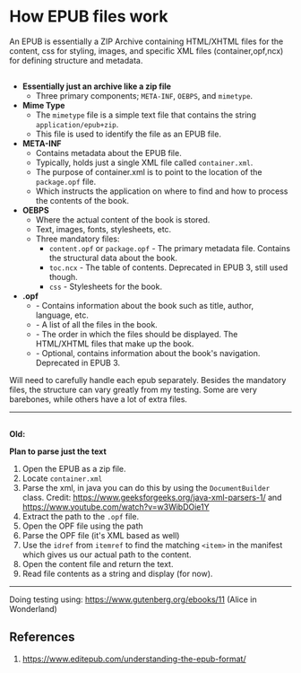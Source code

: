 # How EPUB files work

An EPUB is essentially a ZIP Archive containing HTML/XHTML files for the content, css for styling, images, and 
specific XML files (container,opf,ncx) for defining structure and metadata.

##
- **Essentially just an archive like a zip file**
    - Three primary components; `META-INF`, `OEBPS`, and `mimetype`.
- **Mime Type**
    - The `mimetype` file is a simple text file that contains the string `application/epub+zip`.
    - This file is used to identify the file as an EPUB file.
- **META-INF**
  - Contains metadata about the EPUB file.
  - Typically, holds just a single XML file called `container.xml`.
  - The purpose of container.xml is to point to the location of the `package.opf` file.
  - Which instructs the application on where to find and how to process the contents of the book.
- **OEBPS**
  - Where the actual content of the book is stored.
  - Text, images, fonts, stylesheets, etc.
  - Three mandatory files:
    - `content.opf` or `package.opf` - The primary metadata file. Contains the structural data about the book.
    - `toc.ncx` - The table of contents. Deprecated in EPUB 3, still used though.
    - `css` - Stylesheets for the book.
- **.opf**
    -  <metadata> - Contains information about the book such as title, author, language, etc.
    -  <manifest> - A list of all the files in the book.
    -  <spine> - The order in which the files should be displayed. The HTML/XHTML files that make up the book.
    -  <guide> - Optional, contains information about the book's navigation. Deprecated in EPUB 3.
    
Will need to carefully handle each epub separately. Besides the mandatory files, the structure can vary greatly from my testing. 
Some are very barebones, while others have a lot of extra files.

---

##
**Old:**

**Plan to parse just the text**
1. Open the EPUB as a zip file.
2. Locate `container.xml`
3. Parse the xml, in java you can do this by using the `DocumentBuilder` class. Credit: https://www.geeksforgeeks.org/java-xml-parsers-1/ and https://www.youtube.com/watch?v=w3WibDOie1Y
4. Extract the path to the `.opf` file.
5. Open the OPF file using the path
6. Parse the OPF file (it's XML based as well)
7. Use the `idref` from `itemref` to find the matching `<item>` in the manifest which gives us our actual path to the content.
8. Open the content file and return the text.
9. Read file contents as a string and display (for now).

---

Doing testing using: https://www.gutenberg.org/ebooks/11 (Alice in Wonderland)


## References
1. https://www.editepub.com/understanding-the-epub-format/